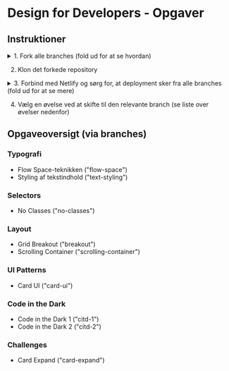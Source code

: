 # Design for Developers - Opgaver

## Instruktioner

<details>
<summary>1. Fork alle branches (fold ud for at se hvordan)</summary>

![Fork repo](./fork.png)

</details>

2. Klon det forkede repository

<details>

<summary>3. Forbind med Netlify og sørg for, at deployment sker fra alle branches (fold ud for at se mere)</summary>

![Deplyoyment from Netlify](./netlify.png)

</details>

4. Vælg en øvelse ved at skifte til den relevante branch (se liste over øvelser nedenfor)

## Opgaveoversigt (via branches)

### Typografi

- Flow Space-teknikken ("flow-space")
- Styling af tekstindhold ("text-styling")

### Selectors

- No Classes ("no-classes")

### Layout

- Grid Breakout ("breakout")
- Scrolling Container ("scrolling-container")

### UI Patterns

- Card UI ("card-ui")

### Code in the Dark

- Code in the Dark 1 ("citd-1")
- Code in the Dark 2 ("citd-2")

### Challenges

- Card Expand ("card-expand")
